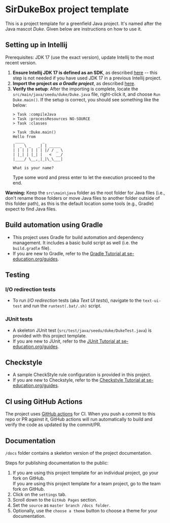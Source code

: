 # SirDukeBox project template

This is a project template for a greenfield Java project. It's named after the Java mascot _Duke_. Given below are instructions on how to use it.

## Setting up in Intellij

Prerequisites: JDK 17 (use the exact version), update Intellij to the most recent version.

1. **Ensure Intellij JDK 17 is defined as an SDK**, as described [here](https://www.jetbrains.com/help/idea/sdk.html#set-up-jdk) -- this step is not needed if you have used JDK 17 in a previous Intellij project.
1. **Import the project _as a Gradle project_**, as described [here](https://se-education.org/guides/tutorials/intellijImportGradleProject.html).
1. **Verify the setup**: After the importing is complete, locate the `src/main/java/seedu/duke/Duke.java` file, right-click it, and choose `Run Duke.main()`. If the setup is correct, you should see something like the below:
   ```
   > Task :compileJava
   > Task :processResources NO-SOURCE
   > Task :classes
   
   > Task :Duke.main()
   Hello from
    ____        _        
   |  _ \ _   _| | _____ 
   | | | | | | | |/ / _ \
   | |_| | |_| |   <  __/
   |____/ \__,_|_|\_\___|
   
   What is your name?
   ```
   Type some word and press enter to let the execution proceed to the end.

**Warning:** Keep the `src\main\java` folder as the root folder for Java files (i.e., don't rename those folders or move Java files to another folder outside of this folder path), as this is the default location some tools (e.g., Gradle) expect to find Java files.

## Build automation using Gradle

* This project uses Gradle for build automation and dependency management. It includes a basic build script as well (i.e. the `build.gradle` file).
* If you are new to Gradle, refer to the [Gradle Tutorial at se-education.org/guides](https://se-education.org/guides/tutorials/gradle.html).

## Testing

### I/O redirection tests

* To run _I/O redirection_ tests (aka _Text UI tests_), navigate to the `text-ui-test` and run the `runtest(.bat/.sh)` script.

### JUnit tests

* A skeleton JUnit test (`src/test/java/seedu/duke/DukeTest.java`) is provided with this project template. 
* If you are new to JUnit, refer to the [JUnit Tutorial at se-education.org/guides](https://se-education.org/guides/tutorials/junit.html).

## Checkstyle

* A sample CheckStyle rule configuration is provided in this project.
* If you are new to Checkstyle, refer to the [Checkstyle Tutorial at se-education.org/guides](https://se-education.org/guides/tutorials/checkstyle.html).

## CI using GitHub Actions

The project uses [GitHub actions](https://github.com/features/actions) for CI. When you push a commit to this repo or PR against it, GitHub actions will run automatically to build and verify the code as updated by the commit/PR.

## Documentation

`/docs` folder contains a skeleton version of the project documentation.

Steps for publishing documentation to the public: 
1. If you are using this project template for an individual project, go your fork on GitHub.<br>
   If you are using this project template for a team project, go to the team fork on GitHub.
1. Click on the `settings` tab.
1. Scroll down to the `GitHub Pages` section.
1. Set the `source` as `master branch /docs folder`.
1. Optionally, use the `choose a theme` button to choose a theme for your documentation.
